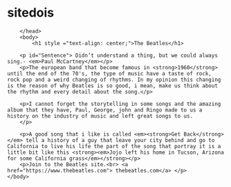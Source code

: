 # sitedois
<!DOCTYPE html>
 <html lang="pt-br">
 	<head>
 		<meta charset="utf-8">
 		<title>The Beatles</title>
        <link rel="stylesheet" href="style.css">
    

 		</head>
 	 	<body>
 	 		<h1 style ="text-align: center;">The Beatles</h1>

 	 	<p id="Sentence"> Didn’t understand a thing, but we could always sing.- <em>Paul McCartney</em></p>
		<p>The european band that become famous in <strong>1960</strong> until the end of the 70's, the type of music have a taste of rock, rock pop and a weird changing of rhythms. In my opinion this changing is the reason of why Beatles is so good, i mean, make us think about the rhythm and every detail about the song.</p>

	 	<p>I cannot forget the storytelling in some songs and the amazing album that they have, Paul, George, john and Ringo made to us a history on the industry of music and left great songs to us.
		</p>
	
		<p>A good song that i like is called <em><strong>Get Back</strong></em> tell a history of a guy that leave your city behind and go to California to live his life the part of the song that portray it is a little bit like this <strong><em>Jojo left his home in Tucson, Arizona for some California grass</em></strong></p>
		<p>Join to the Beatles site.<br> <a href="https://www.thebeatles.com"> thebeatles.com</a> </p>
	</body>
 </html>
